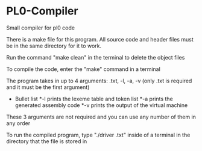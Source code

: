 # PL0-Compiler
Small compiler for pl0 code

There is a make file for this program. All source code and header files must be in the same directory for it to work.

Run the command "make clean" in the terminal to delete the object files

To compile the code, enter the "make" command in a terminal

The program takes in up to 4 arguments: <filename>.txt, -l, -a, -v (only <filename>.txt is required and it must be the first argument)

* Bullet list
*-l prints the lexeme table and token list
*-a prints the generated assembly code
*-v prints the output of the virtual machine

These 3 arguments are not required and you can use any number of them in any order

To run the compiled program, type "./driver <filename>.txt" inside of a terminal in the directory that the file is stored in

